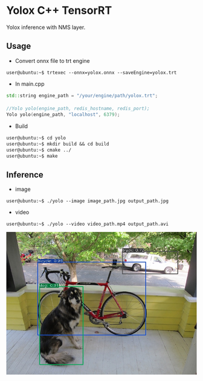 
# Yolox C++ TensorRT
Yolox inference with NMS layer.


## Usage 
- Convert onnx file to trt engine 
```console 
user@ubuntu:~$ trtexec --onnx=yolox.onnx --saveEngine=yolox.trt 
```` 
- In main.cpp
```cpp
std::string engine_path = "/your/engine/path/yolox.trt"; 

//Yolo yolo(engine_path, redis_hostname, redis_port);
Yolo yolo(engine_path, "localhost", 6379);
```

- Build 
```console 
user@ubuntu:~$ cd yolo 
user@ubuntu:~$ mkdir build && cd build 
user@ubuntu:~$ cmake ../ 
user@ubuntu:~$ make 
```

## Inference 
- image
```console
user@ubuntu:~$ ./yolo --image image_path.jpg output_path.jpg
```

- video 
```console
user@ubuntu:~$ ./yolo --video video_path.mp4 output_path.avi
```

![result](results/dog_bike_car.jpg)